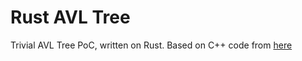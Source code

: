 # Rust AVL Tree
Trivial AVL Tree PoC, written on Rust. Based on C++ code from [here](https://habr.com/en/post/150732/)
